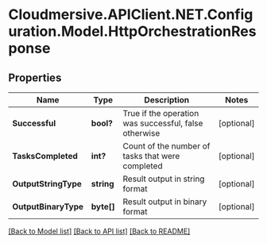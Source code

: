 # Cloudmersive.APIClient.NET.Configuration.Model.HttpOrchestrationResponse
## Properties

Name | Type | Description | Notes
------------ | ------------- | ------------- | -------------
**Successful** | **bool?** | True if the operation was successful, false otherwise | [optional] 
**TasksCompleted** | **int?** | Count of the number of tasks that were completed | [optional] 
**OutputStringType** | **string** | Result output in string format | [optional] 
**OutputBinaryType** | **byte[]** | Result output in binary format | [optional] 

[[Back to Model list]](../README.md#documentation-for-models) [[Back to API list]](../README.md#documentation-for-api-endpoints) [[Back to README]](../README.md)

